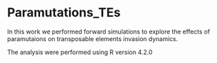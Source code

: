 # Paramutations_TEs

In this work we performed forward simulations to explore the effects of paramutaions on transposable elements invasion dynamics.

The analysis were performed using R version 4.2.0